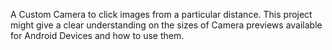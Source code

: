A Custom Camera to click images from a particular distance. 
This project might give a clear understanding on the sizes of Camera previews available for Android Devices and how to use them. 
